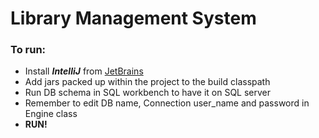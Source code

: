 # Library Management System
### To run:
* Install **_IntelliJ_** from [JetBrains](https://www.jetbrains.com/)
* Add jars packed up within the project to the build classpath
* Run DB schema in SQL workbench to have it on SQL server
* Remember to edit DB name, Connection user_name and password in Engine class
* **RUN!**
